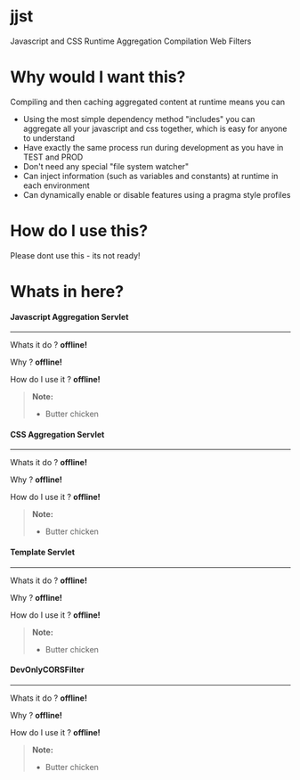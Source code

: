 # jjst
Javascript and CSS Runtime Aggregation Compilation Web Filters


Why would I want this?
======================

Compiling and then caching aggregated content at runtime means you can

- Using the most simple dependency method "includes" you can aggregate all your javascript and css together, which is easy for anyone to understand
- Have exactly the same process run during development as you have in TEST and PROD
- Don't need any special "file system watcher"
- Can inject information (such as variables and constants) at runtime in each environment
- Can dynamically enable or disable features using a pragma style profiles



How do I use this?
==================

Please dont use this - its not ready!

Whats in here?
==============


#### Javascript Aggregation Servlet
-------------

Whats it do ? **offline!**

Why ? **offline!**

How do I use it ? **offline!**
> **Note:**
> - Butter chicken

#### CSS Aggregation Servlet
-------------

Whats it do ? **offline!**

Why ? **offline!**

How do I use it ? **offline!**
> **Note:**
> - Butter chicken


#### Template Servlet
-------------

Whats it do ? **offline!**

Why ? **offline!**

How do I use it ? **offline!**
> **Note:**
> - Butter chicken

#### DevOnlyCORSFilter
-------------

Whats it do ? **offline!**

Why ? **offline!**

How do I use it ? **offline!**
> **Note:**
> - Butter chicken


